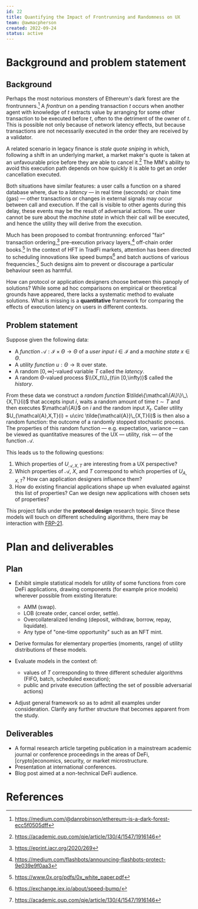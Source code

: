 ```yaml
---
id: 22
title: Quantifying the Impact of Frontrunning and Randomness on UX
team: @awmacpherson
created: 2022-09-24
status: active
---
```


# Background and problem statement

## Background

Perhaps the most notorious monsters of Ethereum's dark forest are the frontrunners.[^frontrun] A *frontrun* on a pending transaction $t$ occurs when another agent with knowledge of $t$ extracts value by arranging for some other transaction to be executed before $t$, often to the detriment of the owner of $t$. This is possible not only because of network latency effects, but because transactions are not necessarily executed in the order they are received by a validator.

A related scenario in legacy finance is *stale quote sniping* in which, following a shift in an underlying market, a market maker's quote is taken at an unfavourable price before they are able to cancel it.[^budish] The MM's ability to avoid this execution path depends on how quickly it is able to get an order cancellation executed.

Both situations have similar features: a user calls a function on a shared database where, due to a *latency* — in real time (seconds) or chain time (gas) — other transactions or changes in external signals may occur between call and execution. If the call is visible to other agents during this delay, these events may be the result of adversarial actions. The user cannot be sure about the *machine state* in which their call will be executed, and hence the utility they will derive from the execution.

Much has been proposed to combat frontrunning: enforced "fair" transaction ordering,[^fair-ordering] pre-execution privacy layers,[^private-mempool] off-chain order books.[^0x] In the context of HFT in TradFi markets, attention has been directed to scheduling innovations like speed bumps[^speed-bump] and batch auctions of various frequencies.[^budish] Such designs aim to prevent or discourage a particular behaviour seen as harmful.

How can protocol or application designers choose between this panoply of solutions? While some ad hoc comparisons on empirical or theoretical grounds have appeared, there lacks a systematic method to evaluate solutions. What is missing is a **quantitative** framework for comparing the effects of execution latency on users in different contexts. 

## Problem statement

Suppose given the following data:

- A *function* $\mathcal{A}:\mathcal{I}\times\Theta \rightarrow \Theta$ of a *user input* $i\in\mathcal{I}$ and a *machine state* $x\in\Theta$. 
- A *utility function* $u:\Theta\rightarrow\mathbb{R}$ over state.
- A random $[0,\infty]$-valued variable $T$ called the *latency*.
- A random $\Theta$-valued process $\\{X_t\\}_{t\in [0,\infty)}$ called the *history*.

From these data we construct a *random function* $\tilde\{\mathcal\{A\}\}\_\{X,T\}(i)$ that accepts input $i$, waits a random amount of time $t\sim T$ and then executes $\mathcal\{A\}$ on $i$ and the random input $X_t$. Caller utility $U_{\mathcal{A},X,T}(i) = u\circ \tilde{\mathcal{A}}\_{X,T}(i)$ is then also a random function: the outcome of a randomly stopped stochastic process. The properties of this random function — e.g. expectation, variance — can be viewed as quantitative measures of the UX — utility, risk — of the function $\mathcal{A}$.

This leads us to the following questions:

1. Which properties of $U_{\mathcal{A},X,T}$ are interesting from a UX perspective? 
2. Which properties of $\mathcal{A}$, $X$, and $T$ correspond to which properties of $U_{A,X,T}$? How can application designers influence them?
3. How do existing financial applications shape up when evaluated against this list of properties? Can we design new applications with chosen sets of properties?

This project falls under the **protocol design** research topic. Since these models will touch on different scheduling algorithms, there may be interaction with [FRP-21](https://github.com/flashbots/mev-research/blob/main/FRPs/active/FRP-21.md).

# Plan and deliverables

## Plan

- Exhibit simple statistical models for utility of some functions from core DeFi applications, drawing components (for example price models) wherever possible from existing literature:

  - AMM (swap).
  - LOB (create order, cancel order, settle).
  - Overcollateralized lending (deposit, withdraw, borrow, repay, liquidate).
  - Any type of "one-time opportunity" such as an NFT mint.

- Derive formulas for elementary properties (moments, range) of utility distributions of these models.

- Evaluate models in the context of:

  - values of $T$ corresponding to three different scheduler algorithms (FIFO, batch, scheduled execution);
  - public and private execution (affecting the set of possible adversarial actions)

- Adjust general framework so as to admit all examples under consideration. Clarify any further structure that becomes apparent from the study.

## Deliverables

- A formal research article targeting publication in a mainstream academic journal or conference proceedings in the areas of DeFi, [crypto]economics, security, or market microstructure.
- Presentation at international conferences.
- Blog post aimed at a non-technical DeFi audience.

# References

[^frontrun]: https://medium.com/@danrobinson/ethereum-is-a-dark-forest-ecc5f0505dff
[^budish]: https://academic.oup.com/qje/article/130/4/1547/1916146
[^fair-ordering]: https://eprint.iacr.org/2020/269
[^private-mempool]: https://medium.com/flashbots/announcing-flashbots-protect-9e039e9f0aa3
[^0x]: https://www.0x.org/pdfs/0x_white_paper.pdf
[^speed-bump]: https://exchange.iex.io/about/speed-bump/
